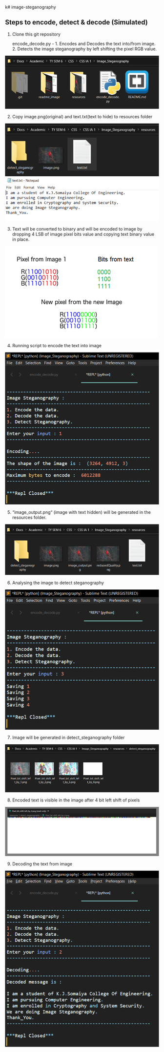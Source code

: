 k# image-steganography

## Steps to encode, detect & decode (Simulated)

1.  Clone this git repository
    
    encode\_decode.py - 
        1. Encodes and Decodes the text into/from image.
        2. Detects the image steganography by left shifting the pixel RGB value.

![](readme_image/image7.png)


2.  Copy image.png(original) and text.txt(text to hide) to resources folder

![](readme_image/image5.png)

3.  Text will be converted to binary and will be encoded to image by dropping 4 LSB of image pixel bits value and copying text binary value in place.

![](readme_image/image1.png)


4.  Running script to encode the text into image

![](readme_image/image6.png)

5.  “image\_output.png“ (image with text hidden) will be generated in the resources folder.

![](readme_image/image2.png)

6.  Analysing the image to detect steganography

![](readme_image/image4.png)


7.  Image will be generated in detect\_steganography folder

![](readme_image/image3.png)

8.  Encoded text is visible in the image after 4 bit left shift of pixels

![](readme_image/image9.png)

9.  Decoding the text from image

![](readme_image/image8.png)